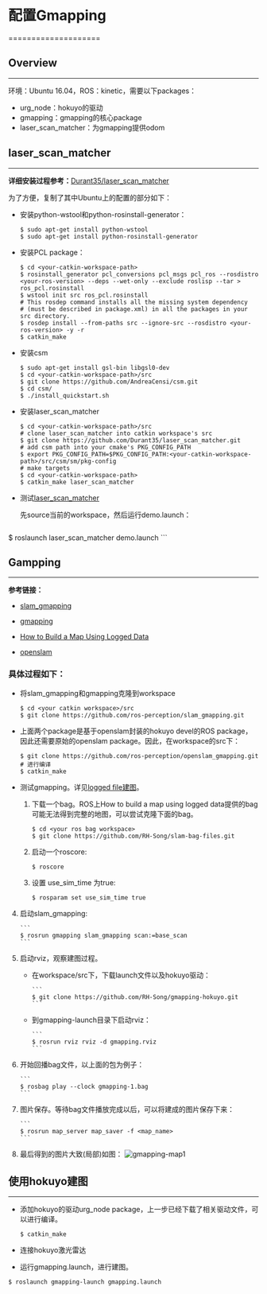 # 配置Gmapping
====================

## Overview
-----------------------------------------------
环境：Ubuntu 16.04，ROS：kinetic，需要以下packages：

- urg_node：hokuyo的驱动
- gmapping：gmapping的核心package
- laser\_scan\_matcher：为gmapping提供odom

## laser\_scan\_matcher
----------------------------------------------
**详细安装过程参考：**[Durant35/laser\_scan\_matcher](https://github.com/Durant35/laser_scan_matcher) 

为了方便，复制了其中Ubuntu上的配置的部分如下：

- 安装python-wstool和python-rosinstall-generator：

	```
	$ sudo apt-get install python-wstool
	$ sudo apt-get install python-rosinstall-generator
	```

- 安装PCL package：

	```
	$ cd <your-catkin-workspace-path>
	$ rosinstall_generator pcl_conversions pcl_msgs pcl_ros ‐‐rosdistro <your-ros-version> ‐‐deps ‐‐wet‐only ‐‐exclude roslisp ‐‐tar > ros_pcl.rosinstall
	$ wstool init src ros_pcl.rosinstall
	# This rosdep command installs all the missing system dependency
	# (must be described in package.xml) in all the packages in your src directory.
	$ rosdep install ‐‐from‐paths src ‐‐ignore‐src ‐‐rosdistro <your-ros-version> ‐y ‐r
	$ catkin_make
	```

- 安装csm

	```
	$ sudo apt-get install gsl-bin libgsl0-dev
	$ cd <your-catkin-workspace-path>/src
	$ git clone https://github.com/AndreaCensi/csm.git
	$ cd csm/
	$ ./install_quickstart.sh
	```

- 安装laser\_scan\_matcher

	```
	$ cd <your-catkin-workspace-path>/src
	# clone laser_scan_matcher into catkin workspace's src
	$ git clone https://github.com/Durant35/laser_scan_matcher.git
	# add csm path into your cmake's PKG_CONFIG_PATH
	$ export PKG_CONFIG_PATH=$PKG_CONFIG_PATH:<your-catkin-workspace-path>/src/csm/sm/pkg‐config
	# make targets
	$ cd <your-catkin-workspace-path>
	$ catkin_make laser_scan_matcher
	```

- 测试[laser\_scan\_matcher](http://wiki.ros.org/laser_scan_matcher)

   先source当前的workspace，然后运行demo.launch：
	
	```
$ roslaunch laser_scan_matcher demo.launch
	```

## Gampping
---------------------------------------------

**参考链接：**

  - [slam\_gmapping](http://wiki.ros.org/laser_scan_matcher)

  - [gmapping](http://wiki.ros.org/gmapping)

  - [How to Build a Map Using Logged Data](http://wiki.ros.org/slam_gmapping/Tutorials/MappingFromLoggedData)

  - [openslam](http://openslam.org/gmapping.html)

### 具体过程如下：

- 将slam_gmapping和gmapping克隆到workspace

	```
	$ cd <your catkin workspace>/src
	$ git clone https://github.com/ros-perception/slam_gmapping.git
	```

- 上面两个package是基于openslam封装的hokuyo devel的ROS package，因此还需要原始的openslam package。因此，在workspace的src下：
	
	```
	$ git clone https://github.com/ros-perception/openslam_gmapping.git
	# 进行编译
	$ catkin_make
	```

- 测试gmapping。详见[logged file建图](http://wiki.ros.org/slam_gmapping/Tutorials/MappingFromLoggedData)。

  1. 下载一个bag。ROS上How to build a map using logged data提供的bag可能无法得到完整的地图，可以尝试克隆下面的bag。
		  
		```
		$ cd <your ros bag workspace>
		$ git clone https://github.com/RH-Song/slam-bag-files.git
		```
	
	2. 启动一个roscore:
		
		```
		$ roscore
		```
	
  3. 设置 use\_sim\_time 为true:
	
		```
		$ rosparam set use_sim_time true
		```

 4. 启动slam\_gmapping:

		```
		$ rosrun gmapping slam_gmapping scan:=base_scan
		```


 5. 启动rviz，观察建图过程。
  
     -  在workspace/src下，下载launch文件以及hokuyo驱动：
			
			```
			$ git clone https://github.com/RH-Song/gmapping-hokuyo.git
			```

	  - 到gmapping-launch目录下启动rviz：
	 	
			```
			$ rosrun rviz rviz -d gmapping.rviz
			```

 6. 开始回播bag文件，以上面的包为例子：
	
		```
		$ rosbag play --clock gmapping-1.bag
		```

 7. 图片保存。等待bag文件播放完成以后，可以将建成的图片保存下来：

		```
		$ rosrun map_server map_saver -f <map_name>
		```

  8. 最后得到的图片大致(局部)如图：
![gmapping-map1](/home/slam/Pictures/bbjietu.png)

## 使用hokuyo建图
-------------------------------------------------------------

- 添加hokuyo的驱动urg_node package，上一步已经下载了相关驱动文件，可以进行编译。
	
	```
	$ catkin_make
	```

- 连接hokuyo激光雷达

- 运行gmapping.launch，进行建图。
```
$ roslaunch gmapping-launch gmapping.launch
```